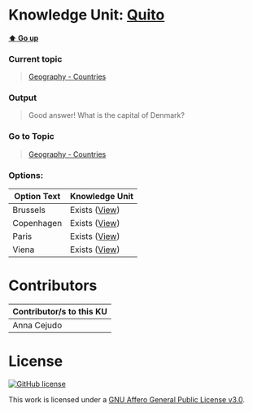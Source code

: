 # Knowledge Unit: [Quito](../../knowledge_units/geography-countries/quito.md)

#### [:arrow_up: Go up](../../topics/geography-countries.md)
### Current topic
> [Geography - Countries](../../topics/geography-countries.md)
### Output
> Good answer! What is the capital of Denmark?
### Go to Topic
> [Geography - Countries](../../topics/geography-countries.md)

### Options: 

| Option Text | Knowledge Unit |
| - | - |  
| Brussels  |  Exists ([View](../../knowledge_units/geography-countries/brussels.md))  |  
| Copenhagen  |  Exists ([View](../../knowledge_units/geography-countries/copenhagen.md))  |  
| Paris  |  Exists ([View](../../knowledge_units/geography-countries/paris.md))  |  
| Viena  |  Exists ([View](../../knowledge_units/geography-countries/viena.md))  | 

# Contributors

| Contributor/s to this KU |
| - | 
| Anna Cejudo |

# License
[![GitHub license](https://img.shields.io/github/license/inbrainz/cerebro)](https://github.com/inbrainz/cerebro/blob/master/LICENSE)

This work is licensed under a [GNU Affero General Public License v3.0](https://www.gnu.org/licenses/agpl-3.0.txt).